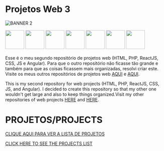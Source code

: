 # Projetos Web 3

 ![BANNER 2](https://user-images.githubusercontent.com/26885598/155862186-11a0ae6f-8072-46f5-a6fb-825918bb04b1.png)

<div>
  <img src="https://cdn.jsdelivr.net/gh/devicons/devicon/icons/html5/html5-plain-wordmark.svg" width="60px"/>
  <img src="https://cdn.jsdelivr.net/gh/devicons/devicon/icons/css3/css3-original.svg" width="60px"/>
  <img src="https://cdn.jsdelivr.net/gh/devicons/devicon/icons/javascript/javascript-original.svg" width="60px"/>
  <img src="https://cdn.jsdelivr.net/gh/devicons/devicon/icons/bootstrap/bootstrap-plain.svg" width="60px"/>
  <img src="https://cdn.jsdelivr.net/gh/devicons/devicon/icons/react/react-original.svg"  width="60px"/>
  <img src="https://cdn.jsdelivr.net/gh/devicons/devicon/icons/angularjs/angularjs-original.svg"  width="60px"/>
  <img src="https://cdn.jsdelivr.net/gh/devicons/devicon/icons/php/php-plain.svg"  width="60px"/>
</div>

</br>
 Esse é o meu segundo repositório de projetos web (HTML, PHP, ReactJS, CSS, JS e Angular). Para que o outro repositório não ficasse tão grande e também para que as coisas ficassem mais organizadas, resolvi criar este. Visite os meus outros repositórios de projetos web <a href="https://github.com/Redwars22/Portfolio">AQUI</a> e <a href="https://github.com/Redwars22/Web2">AQUI</a>.


 This is my second repository for web projects (HTML, PHP, ReactJS, CSS, JS, and Angular). I decided to create this repository so that my other one wouldn't get large and also to keep things organized.Visit my other repositories of web projects [HERE](https://github.com/Redwars22/Portfolio) and [HERE](https://github.com/Redwars22/Web2).
 
 # PROJETOS/PROJECTS
 
 [CLIQUE AQUI PARA VER A LISTA DE PROJETOS](https://redwars22.github.io/Projetos-Web-3/)
 
 [CLICK HERE TO SEE THE PROJECTS LIST](https://redwars22.github.io/Projetos-Web-3/)

 <!--
  TEMPLATE:
| <a href=""><img src="" width="55px"/></a> | **AppName** | HTML, CSS etc | Text Editor |
-->
 
